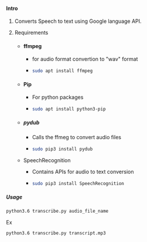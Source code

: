 #### Intro

1.  Converts Speech to text using Google language API.

2.  Requirements 

    -   #### **ffmpeg**

        -   for audio format convertion to "wav" format

        -   ```bash
            sudo apt install ffmpeg
            ```

    -   #### Pip

        -   For python packages

        -   ```bash
            sudo apt install python3-pip
            ```

    -   ##### pydub

        -   Calls the ffmeg to convert audio files

        -   ```bash
            sudo pip3 install pydub
            ```

    -   SpeechRecognition

        -   Contains APIs for audio to text conversion

        -   ```bash
            sudo pip3 install SpeechRecognition
            ```

            

##### Usage

```bash
python3.6 transcribe.py audio_file_name
```

Ex

```bash
python3.6 transcribe.py transcript.mp3
```


